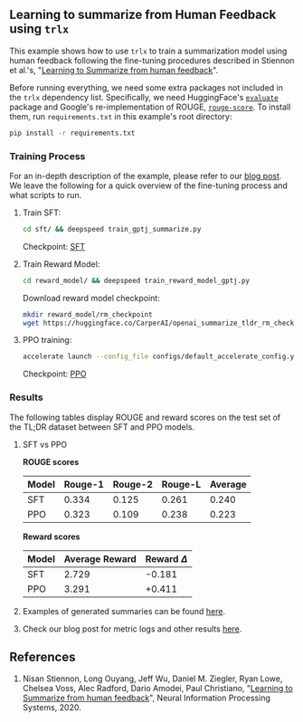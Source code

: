 ## Learning to summarize from Human Feedback using `trlx`

This example shows how to use `trlx` to train a summarization model using human feedback
following the fine-tuning procedures described in Stiennon et al.'s, "[Learning to Summarize from human feedback](https://arxiv.org/abs/2106.00987)".


Before running everything, we need some extra packages not included in the `trlx` dependency list. Specifically, we need HuggingFace's [`evaluate`](https://huggingface.co/docs/evaluate/index) package and Google's re-implementation of ROUGE, [`rouge-score`](https://github.com/google-research/google-research/tree/master/rouge). To install them, run `requirements.txt` in this example's root directory:

```bash
pip install -r requirements.txt
```

### Training Process

For an in-depth description of the example, please refer to our [blog post](http://wandb.me/summarize-rlhf-trlx). We leave the following for a quick overview of the fine-tuning process and what scripts to run.


1. Train SFT:
    ```bash
    cd sft/ && deepspeed train_gptj_summarize.py
    ```
    Checkpoint: [SFT](https://huggingface.co/CarperAI/openai_summarize_tldr_sft)

2. Train Reward Model:
    ```bash
    cd reward_model/ && deepspeed train_reward_model_gptj.py
    ```
    Download reward model checkpoint:
    ```bash
    mkdir reward_model/rm_checkpoint
    wget https://huggingface.co/CarperAI/openai_summarize_tldr_rm_checkpoint/resolve/main/pytorch_model.bin -O reward_model/rm_checkpoint/pytorch_model.bin
    ```

3. PPO training:
    ```bash
    accelerate launch --config_file configs/default_accelerate_config.yaml trlx_gptj_text_summarization.py
    ```
    Checkpoint: [PPO](https://huggingface.co/CarperAI/openai_summarize_tldr_ppo)


### Results

The following tables display ROUGE and reward scores on the test set of the TL;DR dataset between SFT and PPO models.

1. SFT vs PPO

    __ROUGE scores__

    | Model | Rouge-1 | Rouge-2 | Rouge-L | Average |
    | --- | --- | --- | --- |   --- |
    | SFT | 0.334 | 0.125 | 0.261 | 0.240 |
    | PPO | 0.323 | 0.109 | 0.238 | 0.223 |

    __Reward scores__

    | Model | Average Reward | Reward $\Delta$ |
    | --- | --- | --- |
    | SFT | 2.729 | -0.181 |
    | PPO | 3.291 | +0.411 |


2. Examples of generated summaries can be found [here](https://wandb.ai/carperai/summarize_RLHF/runs/2uirt89a).

3. Check our blog post for metric logs and other results [here](http://wandb.me/summarize-rlhf-trlx).

## References

1. Nisan Stiennon, Long Ouyang, Jeff Wu, Daniel M. Ziegler, Ryan Lowe, Chelsea Voss, Alec Radford, Dario Amodei, Paul Christiano, "[Learning to Summarize from human feedback](https://arxiv.org/abs/2009.01325)", Neural Information Processing Systems, 2020.
